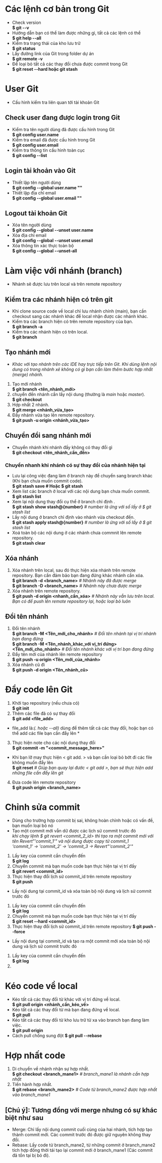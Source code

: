 # Các lệnh cơ bản trong Git
- Check version\
	**$ git --v**
- Hướng dẫn bạn có thể làm được những gì, tất cả các lệnh có thể\
	**$ git help --all**
- Kiểm tra trạng thái của kho lưu trữ\
	**$ git status**
- Lấy đường link của Git trong folder dự án\
	**$ git remote -v**
- Để loại bỏ tất cả các thay đổi chưa được commit trong Git\
	**$ git reset --hard hoặc git stash**
# User Git
- Cấu hình kiểm tra liên quan tới tài khoản Git
## Check user đang được login trong Git
- Kiểm tra tên người dùng đã được cấu hình trong Git\
	**$ git config user.name**
- Kiểm tra email đã được cấu hình trong Git\
	**$ git config user.email**
- Kiểm tra thông tin cấu hình toàn cục\
	**$ git config --list**
## Login tài khoản vào Git
- Thiết lập tên người dùng\
	**$ git config --global user.name "<Dev name>"**
- Thiết lập địa chỉ email\
	**$ git config --global user.email "<Dev email>"**
## Logout tài khoản Git
- Xóa tên người dùng\
	**$ git config --global --unset user.name**
- Xóa địa chỉ email\
	**$ git config --global --unset user.email**
- Xóa thông tin xác thực toàn bộ\
	**$ git config --global --unset-all**
# Làm việc với nhánh (branch)
- Nhánh sẽ được lưu trên local và trên remote repository
## Kiểm tra các nhánh hiện có trên git
- Khi clone source code về local chỉ lưu nhánh chính (main), bạn cần checkout sang các nhánh khác để local nhận được các nhánh khác.
- Kiểm tra các branch hiện có trên remote repository của bạn.\
	**$ git branch -a**
- Kiểm tra các nhánh hiện có trên local.\
	**$ git branch**
## Tạo nhánh mới
- *Khác với tạo nhánh trên các IDE hay trực tiếp trên Git. Khi dùng lệnh nội dung có trong nhánh xẽ không có gì bạn cần làm thêm bước hợp nhất (merge) nhánh.*
1. Tạo mới nhánh\
	**$ git branch <tên_nhánh_mới>**
2. chuyển đến nhánh cần lấy nội dung (thường là *main* hoặc *master*).\
	**$ git checkout <main>**
3. Hợp nhất 2 nhánh.\
	**$ git merge <nhánh_vừa_tạo>**
4. Đẩy nhánh vừa tạo lên remote repository.\
	**$ git push -u origin <nhánh_vừa_tạo>**
## Chuyển đổi sang nhánh mới
- Chuyển nhánh khi nhánh đấy không có thay đổi gì\
	**$ git checkout <tên_nhánh_cần_đến>**
### Chuyển nhanh khi nhánh có sự thay đổi của nhánh hiện tại
- Lưu lại công việc đang làm ở branch này để chuyển sang branch khác (Khi bạn chưa muốn commit code).\
	**$ git stash save # Hoặc $ git stash**
- Xem list các branch ở local với các nội dung bạn chưa muốn commit.\
	**$ git stash list**
- Xem lại nội dung thay đổi cụ thể ở branch chỉ định .\
	**$ git stash show stash@{number}**
		*# number là ứng với số lấy ở $ git stash list*
- Lấy nội dung ở branch chỉ định vào nhánh vừa checkout đến.\
	**$ git stash apply stash@{number}**
		*# number là ứng với số lấy ở $ git stash list*
- Xoá toàn bộ các nội dung ở các nhánh chưa commnit lên remote repository.\
	**$ git stash clear**
## Xóa nhánh
1. Xóa nhánh trên local, sau đó thực hiện xóa nhánh trên remote repository. Bạn cần đảm bảo bạn đang đứng khác nhánh cần xóa.\
	**$ git branch -d <branch_name>**
		*# Nhánh này đã được merge*\
	**$ git branch -D <branch_name>**
		*# Nhánh này chưa được merge*
2. Xóa nhánh trên remote repository.\
	**$ git push -d origin <nhanh_cần_xóa>**
		*# Nhánh này vẫn lưu trên local. Bạn có để push lên remote repository lại, hoặc loại bỏ luôn*
## Đổi tên nhánh
1. Đổi tên nhánh\
	**$ git branch -M <Tên_mới_cho_nhánh>**
		*# Đổi tên nhánh tại vị trí nhánh bạn đang đứng*\
	**$ git branch -M <Tên_nhánh_khác_với vị_trí đứng> <Tên_mới_cho_nhánh>** 
		*# Đổi tên nhánh khác với vị trí bạn đang đứng*
2. Đẩy tên mới của nhánh lên remote repository\
	**$ git push -u origin <Tên_mới_của_nhánh>**
3. Xóa nhánh cũ đi\
	**$ git push -d origin <Tên_nhánh_cũ>**
# Đẩy code lên Git
1. Khởi tạo repository (nếu chưa có)\
	**$ git init**
2. Thêm các file đã có sự thay đổi\
	**$ git add <file_add>**
- file_add là:*(. hoặc --all)* dùng để thêm tất cả các thay đổi, hoặc bạn có thể add các file bạn cần đẩy lên *
3. Thực hiện note cho các nội dung thay đổi\
	**$ git commit -m "<commit_message_here>"**
- Khi bạn lỡ may thực hiện < git add. > và bạn cần loại bỏ bớt đi các file không muốn đẩy lên\
	**$ git reset**
		*# Giúp bạn quay lại đước < git add >, bạn sẽ thực hiện add những file cần đẩy lên git*
4. Đưa code lên remote repository\
	**$ git push origin <branch_name>**
# Chỉnh sửa commit
- Dùng cho trường hợp commit bị sai, không hoàn chỉnh hoặc có vấn đề, bạn muốn loại bỏ nó
- Tạo một commit mới vẫn dữ được các lịch sử commit trước đó\
*khi chạy lệnh *$ git revert <commit_2_id>* thì tạo ra một commit mới với tên *Revert"'commit_1'"* và nội dung được copy từ commit_1\
		*'commit_1' -> 'commit_2' -> 'commit_3 -> Revert"'commit_2'"**
1.  Lấy key của commit cần chuyển đến\
	**$ git log**
2. Chuyển commit mà bạn muốn code bạn thực hiện tại vị trí đấy\
	**$ git revert <commit_id>**
3. Thực hiện thay đổi lịch sử commit_id trên remote repository\
	**$ git push**
- Lấy nội dung tại commit_id và xóa toàn bộ nội dung và lịch sử commit trước đó
1.  Lấy key của commit cần chuyển đến\
	**$ git log**
2. Chuyển commit mà bạn muốn code bạn thực hiện tại vị trí đấy\
	**$ git reset --hard <commit_id>**
3. Thực hiện thay đổi lịch sử commit_id trên remote repository 
	**$ git push --force**
- Lấy nội dung tại commit_id và tạo ra một commit mới xóa toàn bộ nội dung và lịch sử commit trước đó
1. Lấy key của commit cần chuyển đến\
	**$ git log**
2. 
# Kéo code về local
- Kéo tất cả các thay đổi từ khác với vị trí đứng về local.\
	**$ git pull origin <nhánh_cần_kéo_về>**
- Kéo tất cả các thay đổi từ mà bạn đang đứng về local.\
	**$ git pull**
- Kéo tất cả các thay đổi từ kho lưu trữ từ xa vào branch bạn đang làm việc.\
	**$ git pull origin**
- Cách pull chống sung đột
	**$ git pull --rebase**
# Hợp nhất code
1. Di chuyển về nhánh nhận sự hợp nhất.\
	**$  git checkout <branch_mane1>** *# branch_mane1 là nhánh cần hợp nhất*
2. Tiến hành hợp nhất.\
	**$ git rebase <branch_mane2>** *# Code từ branch_mane2 được hợp nhất vào branch_mane1*
## [Chú ý]: Tương đồng với merge nhưng có sự khác biệt như sau
- Merge: Chỉ lấy nội dung commit cuối cùng của hai nhánh, tích hợp tạo thành commit mới. Các commit trước đó được giữ nguyên không thay đổi.
- Rebase: Lấy code từ branch_mane2, từ những commit ở branch_mane2 tích hợp đồng thời tái tạo lại commit mới ở branch_mane1 (Các commit đã tồn tại bị bỏ đi).